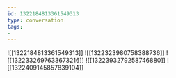 ```yaml
---
id: 1322184813361549313
type: conversation
tags:
- 
---
```

![[1322184813361549313]]
![[1322323980758388736]]
![[1322332697633673216]]
![[1322393279258746880]]
![[1322409145857839104]]


